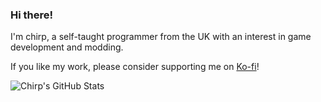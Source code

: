 ### Hi there!

I'm chirp, a self-taught programmer from the UK with an interest in game development and modding.

If you like my work, please consider supporting me on [Ko-fi](https://ko-fi.com/chirpxiv)!

![Chirp's GitHub Stats](https://github-readme-stats-khaki-gamma.vercel.app/api/top-langs/?username=chirpxiv&layout=compact&theme=dracula&hide=GLSL)
